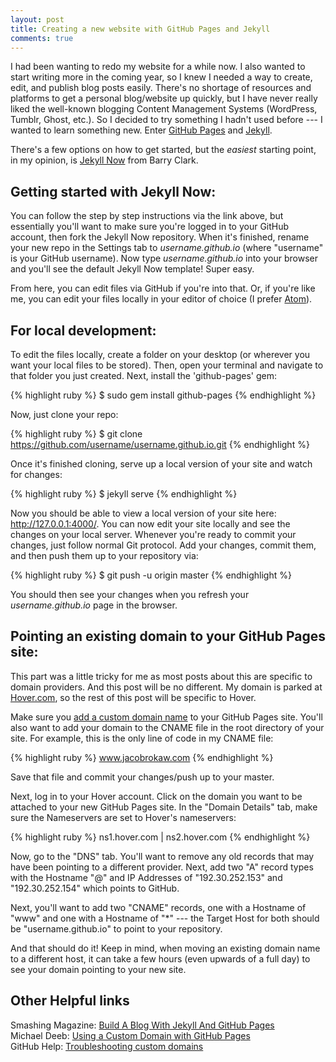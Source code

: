 ```yaml
---
layout: post
title: Creating a new website with GitHub Pages and Jekyll
comments: true
---
```


I had been wanting to redo my website for a while now. I also wanted to start writing more in the coming year, so I knew I needed a way to create, edit, and publish blog posts easily. There's no shortage of resources and platforms to get a personal blog/website up quickly, but I have never really liked the well-known blogging Content Management Systems (WordPress, Tumblr, Ghost, etc.). So I decided to try something I hadn't used before --- I wanted to learn something new. Enter <a href="https://pages.github.com/" target="_blank">GitHub Pages</a> and <a href="https://jekyllrb.com/" target="_blank">Jekyll</a>.

There's a few options on how to get started, but the _easiest_ starting point, in my opinion, is <a href="https://github.com/barryclark/jekyll-now" target="_blank">Jekyll Now</a> from Barry Clark.

<h2 class="blog-subhead">Getting started with Jekyll Now:</h2>

You can follow the step by step instructions via the link above, but essentially you'll want to make sure you're logged in to your GitHub account, then fork the Jekyll Now repository. When it's finished, rename your new repo in the Settings tab to _username.github.io_ (where "username" is your GitHub username). Now type _username.github.io_ into your browser and you'll see the default Jekyll Now template! Super easy.

From here, you can edit files via GitHub if you're into that. Or, if you're like me, you can edit your files locally in your editor of choice (I prefer <a href="https://atom.io/" target="_blank">Atom</a>).

<h2 class="blog-subhead">For local development:</h2>

To edit the files locally, create a folder on your desktop (or wherever you want your local files to be stored). Then, open your terminal and navigate to that folder you just created. Next, install the 'github-pages' gem:


{% highlight ruby %}
$ sudo gem install github-pages
{% endhighlight %}

Now, just clone your repo:


{% highlight ruby %}
$ git clone https://github.com/username/username.github.io.git
{% endhighlight %}

Once it's finished cloning, serve up a local version of your site and watch for changes:

{% highlight ruby %}
$ jekyll serve
{% endhighlight %}

Now you should be able to view a local version of your site here: <a href="http://127.0.0.1:4000/" target="_blank">http://127.0.0.1:4000/</a>. You can now edit your site locally and see the changes on your local server. Whenever you're ready to commit your changes, just follow normal Git protocol. Add your changes, commit them, and then push them up to your repository via:

{% highlight ruby %}
$ git push -u origin master
{% endhighlight %}

You should then see your changes when you refresh your _username.github.io_ page in the browser.

<h2 class="blog-subhead">Pointing an existing domain to your GitHub Pages site:</h2>

This part was a little tricky for me as most posts about this are specific to domain providers. And this post will be no different. My domain is parked at <a href="hover.com" target="_blank">Hover.com</a>, so the rest of this post will be specific to Hover.

Make sure you <a href="https://help.github.com/articles/adding-or-removing-a-custom-domain-for-your-github-pages-site/" target="_target">add a custom domain name</a> to your GitHub Pages site. You'll also want to add your domain to the CNAME file in the root directory of your site. For example, this is the only line of code in my CNAME file:

{% highlight ruby %}
www.jacobrokaw.com
{% endhighlight %}

Save that file and commit your changes/push up to your master.

Next, log in to your Hover account. Click on the domain you want to be attached to your new GitHub Pages site. In the "Domain Details" tab, make sure the Nameservers are set to Hover's nameservers:

{% highlight ruby %}
ns1.hover.com | ns2.hover.com
{% endhighlight %}

Now, go to the "DNS" tab. You'll want to remove any old records that may have been pointing to a different provider. Next, add two "A" record types with the Hostname "@" and IP Addresses of "192.30.252.153" and "192.30.252.154" which points to GitHub.

Next, you'll want to add two "CNAME" records, one with a Hostname of "www" and one with a Hostname of "*" --- the Target Host for both should be "username.github.io" to point to your repository.

And that should do it! Keep in mind, when moving an existing domain name to a different host, it can take a few hours (even upwards of a full day) to see your domain pointing to your new site.

<h2 class="blog-subhead">Other Helpful links</h2>

Smashing Magazine: [Build A Blog With Jekyll And GitHub Pages](https://www.smashingmagazine.com/2014/08/build-blog-jekyll-github-pages/)
<br>
Michael Deeb: [Using a Custom Domain with GitHub Pages](http://michaeljdeeb.com/blog/using-a-custom-domain-with-github-pages/)
<br>
GitHub Help: [Troubleshooting custom domains](https://help.github.com/articles/troubleshooting-custom-domains/)
